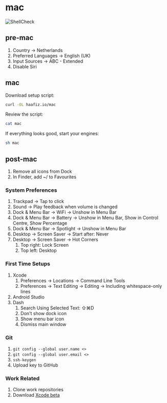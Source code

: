 # mac

![ShellCheck](https://github.com/haafiz-io/dotfiles/workflows/ShellCheck/badge.svg)

## pre-mac

1. Country -&gt; Netherlands
2. Preferred Languages -&gt; English \(UK\)
3. Input Sources -&gt; ABC - Extended
4. Disable Siri

## mac

Download setup script:

```bash
curl -OL haafiz.io/mac
```

Review the script:

```bash
cat mac
```

If everything looks good, start your engines:

```bash
sh mac
```

## post-mac

1. Remove all icons from Dock
2. In Finder, add ~/ to Favourites

### System Preferences

1. Trackpad -&gt; Tap to click
2. Sound -&gt; Play feedback when volume is changed
3. Dock & Menu Bar -&gt; WiFi -&gt; Unshow in Menu Bar
4. Dock & Menu Bar -&gt; Battery -&gt; Unshow in Menu Bar, Show in Control Centre, Show Percentage
5. Dock & Menu Bar -&gt; Spotlight -&gt; Unshow in Menu Bar
6. Desktop -&gt; Screen Saver -&gt; Start after: Never
7. Desktop -&gt; Screen Saver -&gt; Hot Corners
   1. Top right: Lock Screen
   2. Top left: Desktop

### First Time Setups

1. Xcode
   1. Preferences -&gt; Locations -&gt; Command Line Tools
   2. Preferences -&gt; Text Editing -&gt; Editing -&gt; Including whitespace-only lines
2. Android Studio
3. Dash
   1. Search Using Selected Text: ⇧⌘D
   2. Don't show dock icon
   3. Show menu bar icon
   4. Dismiss main window

### Git

1. `git config --global user.name <>`
2. `git config --global user.email <>`
3. `ssh-keygen`
4. Upload key to GitHub

### Work Related

1. Clone work repositories
2. Download [Xcode beta](https://developer.apple.com/download/)

